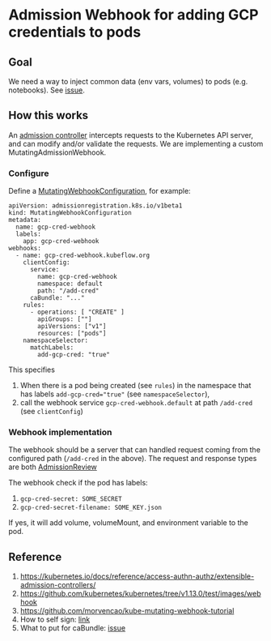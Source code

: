 # Admission Webhook for adding GCP credentials to pods

## Goal
We need a way to inject common data (env vars, volumes) to pods (e.g. notebooks).
See [issue](https://github.com/kubeflow/kubeflow/issues/2641).

## How this works
An [admission controller](https://kubernetes.io/docs/reference/access-authn-authz/admission-controllers/)
intercepts requests to the Kubernetes API server, and can modify and/or validate the requests.
We are implementing a custom MutatingAdmissionWebhook.

### Configure
Define a [MutatingWebhookConfiguration](https://godoc.org/k8s.io/api/admissionregistration/v1beta1#MutatingWebhookConfiguration),
for example:

```
apiVersion: admissionregistration.k8s.io/v1beta1
kind: MutatingWebhookConfiguration
metadata:
  name: gcp-cred-webhook
  labels:
    app: gcp-cred-webhook
webhooks:
  - name: gcp-cred-webhook.kubeflow.org
    clientConfig:
      service:
        name: gcp-cred-webhook
        namespace: default
        path: "/add-cred"
      caBundle: "..."
    rules:
      - operations: [ "CREATE" ]
        apiGroups: [""]
        apiVersions: ["v1"]
        resources: ["pods"]
    namespaceSelector:
      matchLabels:
        add-gcp-cred: "true"
```

This specifies
1. When there is a pod being created (see `rules`) in the namespace that has labels `add-gcp-cred="true"` (see `namespaceSelector`),
1. call the webhook service `gcp-cred-webhook.default` at path `/add-cred` (see `clientConfig`)

### Webhook implementation
The webhook should be a server that can handled request coming from the configured path (`/add-cred` in the above).
The request and response types are both [AdmissionReview](https://godoc.org/k8s.io/api/admission/v1beta1#AdmissionReview)

The webhook check if the pod has labels:
1. `gcp-cred-secret: SOME_SECRET`
1. `gcp-cred-secret-filename: SOME_KEY.json`

If yes, it will add volume, volumeMount, and environment variable to the pod.

## Reference
1. https://kubernetes.io/docs/reference/access-authn-authz/extensible-admission-controllers/
1. https://github.com/kubernetes/kubernetes/tree/v1.13.0/test/images/webhook
1. https://github.com/morvencao/kube-mutating-webhook-tutorial
1. How to self sign: [link](https://github.com/kubernetes/kubectl/issues/86)
1. What to put for caBundle: [issue](https://github.com/kubernetes/kubernetes/issues/61171)
